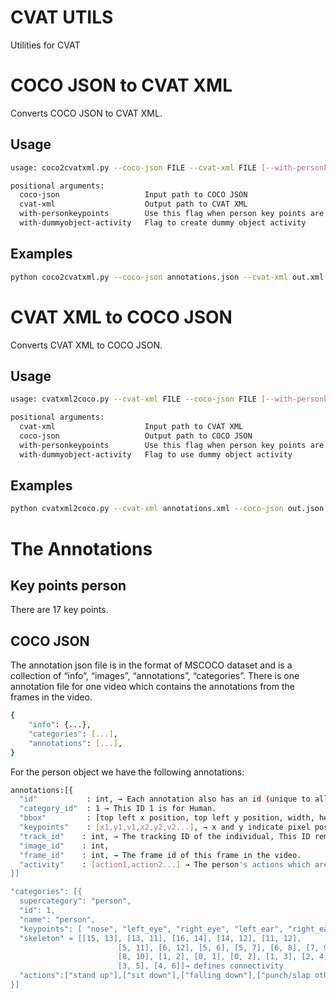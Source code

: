 # CVAT UTILS
Utilities for CVAT

# COCO JSON to CVAT XML

Converts COCO JSON to CVAT XML.

## Usage

```bash
usage: coco2cvatxml.py --coco-json FILE --cvat-xml FILE [--with-personkeypoints] [--with-dummyobject-activity]

positional arguments:
  coco-json                   Input path to COCO JSON
  cvat-xml                    Output path to CVAT XML
  with-personkeypoints        Use this flag when person key points are included
  with-dummyobject-activity   Flag to create dummy object activity

```

## Examples

```bash
python coco2cvatxml.py --coco-json annotations.json --cvat-xml out.xml --with-personkeypoints
```

# CVAT XML to COCO JSON

Converts CVAT XML to COCO JSON.

## Usage

```bash
usage: cvatxml2coco.py --cvat-xml FILE --coco-json FILE [--with-personkeypoints]

positional arguments:
  cvat-xml                    Input path to CVAT XML
  coco-json                   Output path to COCO JSON
  with-personkeypoints        Use this flag when person key points are included
  with-dummyobject-activity   Flag to use dummy object activity

```

## Examples

```bash
python cvatxml2coco.py --cvat-xml annotations.xml --coco-json out.json --with-personkeypoints
```

# The Annotations

## Key points person
There are 17 key points.


## COCO JSON
The annotation json file is in the format of MSCOCO dataset and is a collection of “info”, “images”, “annotations”, “categories”. There is one annotation file for one video which contains the annotations from the frames in the video. 

```bash
{
    "info": {...},
    "categories": [...], 
    "annotations": [...],
}
```

For the person object we have the following annotations:<br />
```bash
annotations:[{
  "id"           : int, → Each annotation also has an id (unique to all other annotations).
  "category_id"  : 1 → This ID 1 is for Human.
  "bbox"         : [top left x position, top left y position, width, height], → Denoting the bbox location of that person. Box coordinates are measured from the top left image corner and are 0-indexed.
  "keypoints"    : [x1,y1,v1,x2,y2,v2...], → x and y indicate pixel positions in the image. v indicates visibility— v=0: not labeled (in which case x=y=0), v=1: labeled but not visible, and v=2: labeled and visible.
  "track_id"    : int, → The tracking ID of the individual, This ID remains constant for that person/object in all the sequences of the video.
  "image_id"    : int, 
  "frame_id"    : int, → The frame id of this frame in the video.
  "activity"    : [action1,action2...] → The person's actions which are captured.
}]

"categories": [{
  supercategory": "person",
  "id": 1,
  "name": "person",
  "keypoints": [ "nose", "left_eye", "right_eye", "left_ear", "right_ear", "left_shoulder", "right_shoulder", "left_elbow", "right_elbow", "left_wrist", "right_wrist", "left_hip", "right_hip", "left_knee", "right_knee", "left_ankle", "right_ankle" ], 
  "skeleton" = [[15, 13], [13, 11], [16, 14], [14, 12], [11, 12],
                        [5, 11], [6, 12], [5, 6], [5, 7], [6, 8], [7, 9],
                        [8, 10], [1, 2], [0, 1], [0, 2], [1, 3], [2, 4],
                        [3, 5], [4, 6]]→ defines connectivity
  "actions":["stand up"],["sit down"],["falling down"],["punch/slap other person"],["kicking other person"],["pushing other person"],...
}]
```


